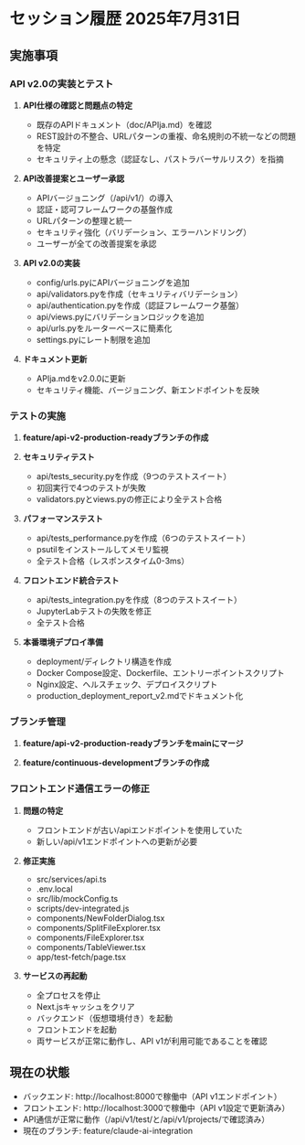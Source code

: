 # セッション履歴 2025年7月31日

## 実施事項

### API v2.0の実装とテスト
1. **API仕様の確認と問題点の特定**
   - 既存のAPIドキュメント（doc/APIja.md）を確認
   - REST設計の不整合、URLパターンの重複、命名規則の不統一などの問題を特定
   - セキュリティ上の懸念（認証なし、パストラバーサルリスク）を指摘

2. **API改善提案とユーザー承認**
   - APIバージョニング（/api/v1/）の導入
   - 認証・認可フレームワークの基盤作成
   - URLパターンの整理と統一
   - セキュリティ強化（バリデーション、エラーハンドリング）
   - ユーザーが全ての改善提案を承認

3. **API v2.0の実装**
   - config/urls.pyにAPIバージョニングを追加
   - api/validators.pyを作成（セキュリティバリデーション）
   - api/authentication.pyを作成（認証フレームワーク基盤）
   - api/views.pyにバリデーションロジックを追加
   - api/urls.pyをルーターベースに簡素化
   - settings.pyにレート制限を追加

4. **ドキュメント更新**
   - APIja.mdをv2.0.0に更新
   - セキュリティ機能、バージョニング、新エンドポイントを反映

### テストの実施
1. **feature/api-v2-production-readyブランチの作成**

2. **セキュリティテスト**
   - api/tests_security.pyを作成（9つのテストスイート）
   - 初回実行で4つのテストが失敗
   - validators.pyとviews.pyの修正により全テスト合格

3. **パフォーマンステスト**
   - api/tests_performance.pyを作成（6つのテストスイート）
   - psutilをインストールしてメモリ監視
   - 全テスト合格（レスポンスタイム0-3ms）

4. **フロントエンド統合テスト**
   - api/tests_integration.pyを作成（8つのテストスイート）
   - JupyterLabテストの失敗を修正
   - 全テスト合格

5. **本番環境デプロイ準備**
   - deployment/ディレクトリ構造を作成
   - Docker Compose設定、Dockerfile、エントリーポイントスクリプト
   - Nginx設定、ヘルスチェック、デプロイスクリプト
   - production_deployment_report_v2.mdでドキュメント化

### ブランチ管理
1. **feature/api-v2-production-readyブランチをmainにマージ**

2. **feature/continuous-developmentブランチの作成**

### フロントエンド通信エラーの修正
1. **問題の特定**
   - フロントエンドが古い/apiエンドポイントを使用していた
   - 新しい/api/v1エンドポイントへの更新が必要

2. **修正実施**
   - src/services/api.ts
   - .env.local
   - src/lib/mockConfig.ts
   - scripts/dev-integrated.js
   - components/NewFolderDialog.tsx
   - components/SplitFileExplorer.tsx
   - components/FileExplorer.tsx
   - components/TableViewer.tsx
   - app/test-fetch/page.tsx

3. **サービスの再起動**
   - 全プロセスを停止
   - Next.jsキャッシュをクリア
   - バックエンド（仮想環境付き）を起動
   - フロントエンドを起動
   - 両サービスが正常に動作し、API v1が利用可能であることを確認

## 現在の状態
- バックエンド: http://localhost:8000で稼働中（API v1エンドポイント）
- フロントエンド: http://localhost:3000で稼働中（API v1設定で更新済み）
- API通信が正常に動作（/api/v1/test/と/api/v1/projects/で確認済み）
- 現在のブランチ: feature/claude-ai-integration